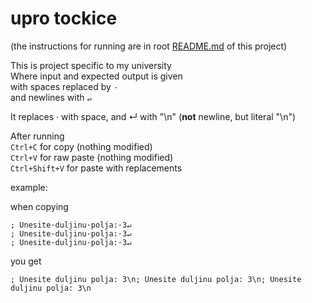 # upro tockice

(the instructions for running are in root [README.md](../README.md) of this project)  

This is project specific to my university  
Where input and expected output is given  
with spaces replaced by `·`  
and newlines with `↵`  

It replaces · with space, and ↵ with "\n" (**not** newline, but literal "\n")

After running  
`Ctrl+C` for copy (nothing modified)  
`Ctrl+V` for raw paste (nothing modified)  
`Ctrl+Shift+V` for paste with replacements  

example:

when copying

```
; Unesite·duljinu·polja:·3↵
; Unesite·duljinu·polja:·3↵
; Unesite·duljinu·polja:·3↵
```
you get  
```
; Unesite duljinu polja: 3\n; Unesite duljinu polja: 3\n; Unesite duljinu polja: 3\n
```

